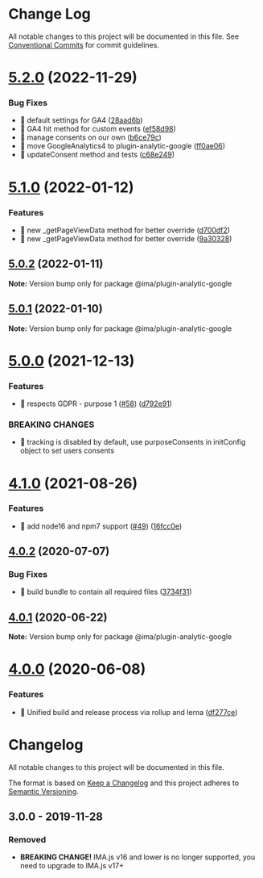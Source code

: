 # Change Log

All notable changes to this project will be documented in this file.
See [Conventional Commits](https://conventionalcommits.org) for commit guidelines.

# [5.2.0](https://github.com/seznam/IMA.js-plugins/compare/@ima/plugin-analytic-google@5.1.0...@ima/plugin-analytic-google@5.2.0) (2022-11-29)


### Bug Fixes

* 🐛 default settings for GA4 ([28aad6b](https://github.com/seznam/IMA.js-plugins/commit/28aad6b709c660b3c28d9edefdfcd3d005a893fb))
* 🐛 GA4 hit method for custom events ([ef58d98](https://github.com/seznam/IMA.js-plugins/commit/ef58d9888720b41963b2d869e7057618d634a006))
* 🐛 manage consents on our own ([b6ce79c](https://github.com/seznam/IMA.js-plugins/commit/b6ce79c7e26899ebbb7d41c8edbffb6dc99b8124))
* 🐛 move GoogleAnalytics4 to plugin-analytic-google ([ff0ae06](https://github.com/seznam/IMA.js-plugins/commit/ff0ae06b9dbce136ecbc1a535ec3397d61d28475))
* 🐛 updateConsent method and tests ([c68e249](https://github.com/seznam/IMA.js-plugins/commit/c68e24908d1b790abab54b59bd993367f00f7daa))





# [5.1.0](https://github.com/seznam/IMA.js-plugins/compare/@ima/plugin-analytic-google@5.0.2...@ima/plugin-analytic-google@5.1.0) (2022-01-12)


### Features

* 🎸 new _getPageViewData method for better override ([d700df2](https://github.com/seznam/IMA.js-plugins/commit/d700df21bd982b94e93f62ed40114e458d43a3bf))
* 🎸 new _getPageViewData method for better override ([9a30328](https://github.com/seznam/IMA.js-plugins/commit/9a303281af56830a7489f31bcbaf0b1de41e0349))





## [5.0.2](https://github.com/seznam/IMA.js-plugins/compare/@ima/plugin-analytic-google@5.0.1...@ima/plugin-analytic-google@5.0.2) (2022-01-11)

**Note:** Version bump only for package @ima/plugin-analytic-google





## [5.0.1](https://github.com/seznam/IMA.js-plugins/compare/@ima/plugin-analytic-google@5.0.0...@ima/plugin-analytic-google@5.0.1) (2022-01-10)

**Note:** Version bump only for package @ima/plugin-analytic-google





# [5.0.0](https://github.com/seznam/IMA.js-plugins/compare/@ima/plugin-analytic-google@4.1.0...@ima/plugin-analytic-google@5.0.0) (2021-12-13)


### Features

* 🎸 respects GDPR - purpose 1 ([#58](https://github.com/seznam/IMA.js-plugins/issues/58)) ([d792e91](https://github.com/seznam/IMA.js-plugins/commit/d792e91323184aa18d734131955c1ea8787afab2))


### BREAKING CHANGES

* 🧨 tracking is disabled by default, use purposeConsents in initConfig
object to set users consents





# [4.1.0](https://github.com/seznam/IMA.js-plugins/compare/@ima/plugin-analytic-google@4.0.2...@ima/plugin-analytic-google@4.1.0) (2021-08-26)


### Features

* 🎸 add node16 and npm7 support ([#49](https://github.com/seznam/IMA.js-plugins/issues/49)) ([16fcc0e](https://github.com/seznam/IMA.js-plugins/commit/16fcc0eab73da5651171d110100e5a5ec9cbdcf1))





## [4.0.2](https://github.com/seznam/IMA.js-plugins/compare/@ima/plugin-analytic-google@4.0.1...@ima/plugin-analytic-google@4.0.2) (2020-07-07)


### Bug Fixes

* 🐛  build bundle to contain all required files ([3734f31](https://github.com/seznam/IMA.js-plugins/commit/3734f31f02ca5e81d0f8f0ad8b46d0f6560f3c4e))





## [4.0.1](https://github.com/seznam/IMA.js-plugins/compare/@ima/plugin-analytic-google@4.0.0...@ima/plugin-analytic-google@4.0.1) (2020-06-22)

**Note:** Version bump only for package @ima/plugin-analytic-google





# [4.0.0](https://github.com/seznam/IMA.js-plugins/compare/@ima/plugin-analytic-google@3.0.0...@ima/plugin-analytic-google@4.0.0) (2020-06-08)


### Features

* 🎸  Unified build and release process via rollup and lerna ([df277ce](https://github.com/seznam/IMA.js-plugins/commit/df277ce5bae0cacc9c5b4d6957bdc786ac9cf571))





# Changelog

All notable changes to this project will be documented in this file.

The format is based on [Keep a Changelog](http://keepachangelog.com/en/1.0.0/)
and this project adheres to [Semantic Versioning](http://semver.org/spec/v2.0.0.html).

## 3.0.0 - 2019-11-28
### Removed
- **BREAKING CHANGE!** IMA.js v16 and lower is no longer supported, you need to upgrade to IMA.js v17+
